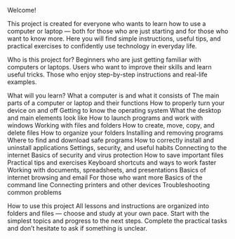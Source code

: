 Welcome!

This project is created for everyone who wants to learn how to use a computer or laptop — both for those who are just starting and for those who want to know more. Here you will find simple instructions, useful tips, and practical exercises to confidently use technology in everyday life.

Who is this project for?
Beginners who are just getting familiar with computers or laptops.
Users who want to improve their skills and learn useful tricks.
Those who enjoy step-by-step instructions and real-life examples.

What will you learn?
  What a computer is and what it consists of
  The main parts of a computer or laptop and their functions
  How to properly turn your device on and off
  Getting to know the operating system
  What the desktop and main elements look like
  How to launch programs and work with windows
  Working with files and folders
  How to create, move, copy, and delete files
  How to organize your folders
  Installing and removing programs
  Where to find and download safe programs
  How to correctly install and uninstall applications
  Settings, security, and useful habits
  Connecting to the internet
  Basics of security and virus protection
  How to save important files
  Practical tips and exercises
  Keyboard shortcuts and ways to work faster
  Working with documents, spreadsheets, and presentations
  Basics of internet browsing and email
  For those who want more
  Basics of the command line
  Connecting printers and other devices
  Troubleshooting common problems


How to use this project
All lessons and instructions are organized into folders and files — choose and study at your own pace.
Start with the simplest topics and progress to the next steps. Complete the practical tasks and don’t hesitate to ask if something is unclear.
